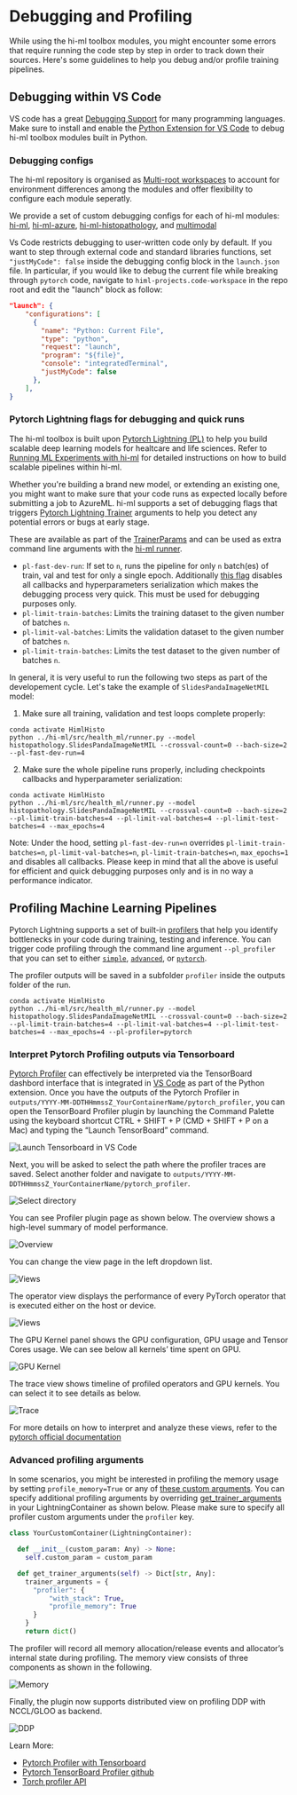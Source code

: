 # Debugging and Profiling

While using the hi-ml toolbox modules, you might encounter some errors that require running the code step by step in
order to track down their sources. Here's some guidelines to help you debug and/or profile training pipelines.

## Debugging within VS Code

VS code has a great [Debugging Support](https://code.visualstudio.com/docs/editor/debugging) for many programming
languages. Make sure to install and enable the [Python Extension for VS Code](https://marketplace.visualstudio.com/items?itemName=ms-python.python)
to debug hi-ml toolbox modules built in Python.

### Debugging configs

The hi-ml repository is organised as
[Multi-root workspaces](https://code.visualstudio.com/docs/editor/workspaces#_multiroot-workspaces) to account
for environment differences among the modules and offer flexibility to configure each module seperatly.

We provide a set of custom debugging configs for each of hi-ml modules:
[hi-ml](https://github.com/microsoft/hi-ml/tree/main/hi-ml/.vscode/lanch.json),
[hi-ml-azure](https://github.com/microsoft/hi-ml/tree/main/hi-ml-azure/.vscode/lanch.json),
[hi-ml-histopathology](https://github.com/microsoft/hi-ml/tree/main/hi-ml-histopathology/.vscode/lanch.json), and
[multimodal](https://github.com/microsoft/hi-ml/tree/main/multimodal/.vscode/lanch.json)

Vs Code restricts debugging to user-written code only by default. If you want to step through external code and
standard libraries functions, set `"justMyCode": false` inside the debugging config block in the `launch.json` file.
In particular, if you would like to debug the current file while breaking through `pytorch` code, navigate to
`himl-projects.code-workspace` in the repo root and edit the "launch" block as follow:

```json
"launch": {
    "configurations": [
      {
        "name": "Python: Current File",
        "type": "python",
        "request": "launch",
        "program": "${file}",
        "console": "integratedTerminal",
        "justMyCode": false
      },
    ],
}
```

### Pytorch Lightning flags for debugging and quick runs

The hi-ml toolbox is built upon [Pytorch Lightning (PL)](https://www.pytorchlightning.ai/) to help you build scalable
deep learning models for healtcare and life sciences. Refer to [Running ML Experiments with hi-ml](runner.md) for
detailed instructions on how to build scalable pipelines within hi-ml.

Whether you're building a brand new model, or extending an existing one, you might want to make sure that your
code runs as expected locally before submitting a job to AzureML. hi-ml supports a set of debugging flags that triggers
[Pytorch Lightning Trainer](https://pytorch-lightning.readthedocs.io/en/stable/common/trainer.html#trainer) arguments to
help you detect any potential errors or bugs at early stage.

These are available as part of the
[TrainerParams](https://github.com/microsoft/hi-ml/blob/96b8ba60ebf84416f5c9b13e2df15ee07a13e6bb/hi-ml/src/health_ml/deep_learning_config.py#L357)
and can be used as extra command line arguments with the [hi-ml
runner](https://github.com/microsoft/hi-ml/blob/746c8b58c1af71f71eeaaac2a8584be1d9a5386f/hi-ml/src/health_ml/runner.py#L107).

* `pl-fast-dev-run`: If set to `n`, runs the pipeline for only `n` batch(es) of train, val and test for only a single
  epoch. Additionally [this flag](https://pytorch-lightning.readthedocs.io/en/stable/common/debugging.html#fast-dev-run)
  disables all callbacks and hyperparameters serialization which makes the debugging process very quick. This must be
  used for debugging purposes only.
* `pl-limit-train-batches`: Limits the training dataset to the given number of batches `n`.
* `pl-limit-val-batches`: Limits the validation dataset to the given number of batches `n`.
* `pl-limit-train-batches`: Limits the test dataset to the given number of batches `n`.

In general, it is very useful to run the following two steps as part of the developement cycle. Let's take the example
of `SlidesPandaImageNetMIL` model:

1. Make sure all training, validation and test loops complete properly:

```shell
conda activate HimlHisto
python ../hi-ml/src/health_ml/runner.py --model histopathology.SlidesPandaImageNetMIL --crossval-count=0 --bach-size=2 --pl-fast-dev-run=4
```

2. Make sure the whole pipeline runs properly, including checkpoints callbacks and hyperparameter serialization:

```shell
conda activate HimlHisto
python ../hi-ml/src/health_ml/runner.py --model histopathology.SlidesPandaImageNetMIL --crossval-count=0 --bach-size=2 --pl-limit-train-batches=4 --pl-limit-val-batches=4 --pl-limit-test-batches=4 --max_epochs=4
```

Note: Under the hood, setting `pl-fast-dev-run=n` overrides
`pl-limit-train-batches=n`, `pl-limit-val-batches=n`, `pl-limit-train-batches=n`, `max_epochs=1` and disables all
callbacks. Please keep in mind that all the above is useful for efficient and quick debugging purposes only and is in no
way a performance indicator.

## Profiling Machine Learning Pipelines

Pytorch Lightning supports a set of built-in
[profilers](https://pytorch-lightning.readthedocs.io/en/stable/advanced/profiler.html) that help you identify
bottlenecks in your code during training, testing and inference. You can trigger code profiling through the command line
argument `--pl_profiler` that you can set to either
[`simple`](https://pytorch-lightning.readthedocs.io/en/stable/advanced/profiler.html#simple-profiler),
[`advanced`](https://pytorch-lightning.readthedocs.io/en/stable/advanced/profiler.html#simple-profiler), or
[`pytorch`](https://pytorch-lightning.readthedocs.io/en/stable/advanced/profiler.html#pytorch-profiler).

The profiler outputs will be saved in a subfolder `profiler` inside the outputs folder of the run.

```shell
conda activate HimlHisto
python ../hi-ml/src/health_ml/runner.py --model histopathology.SlidesPandaImageNetMIL --crossval-count=0 --bach-size=2 --pl-limit-train-batches=4 --pl-limit-val-batches=4 --pl-limit-test-batches=4 --max_epochs=4 --pl-profiler=pytorch
```

### Interpret Pytorch Profiling outputs via Tensorboard

[Pytorch Profiler](https://pytorch.org/tutorials/recipes/recipes/profiler_recipe.html) can effectively be interpreted via
the TensorBoard dashbord interface that is integrated in [VS
Code](https://code.visualstudio.com/docs/datascience/pytorch-support#_tensorboard-integration) as part of the Python
extension. Once you have the outputs of the Pytorch Profiler in `outputs/YYYY-MM-DDTHHmmssZ_YourContainerName/pytorch_profiler`, you can
open the TensorBoard Profiler plugin by launching the Command Palette using the keyboard shortcut CTRL + SHIFT + P (CMD
\+ SHIFT + P on a Mac) and typing the “Launch TensorBoard” command.

![Launch Tensorboard in VS Code](./images/tensorboard/palette.png)

Next, you will be asked to select the path where the profiler traces are saved. Select another folder and navigate to `outputs/YYYY-MM-DDTHHmmssZ_YourContainerName/pytorch_profiler`.

![Select directory](./images/tensorboard/select_dir.png)

You can see Profiler plugin page as shown below. The overview shows a high-level summary of model performance.

![Overview](./images/tensorboard/overview.png)

You can change the view page in the left dropdown list.

![Views](./images/tensorboard/change_views.png)

The operator view displays the performance of every PyTorch operator that is executed either on the host or device.

![Views](./images/tensorboard/operator.png)

The GPU Kernel panel shows the GPU configuration, GPU usage and Tensor Cores usage. We can see below all kernels’ time spent on GPU.

![GPU Kernel](./images/tensorboard/gpu_kernel.png)

The trace view shows timeline of profiled operators and GPU kernels. You can select it to see details as below.

![Trace](./images/tensorboard/trace.png)

For more details on how to interpret and analyze these views, refer to the [pytorch official
documentation](https://pytorch.org/tutorials/intermediate/tensorboard_profiler_tutorial.html#use-tensorboard-to-view-results-and-analyze-model-performance)

### Advanced profiling arguments

In some scenarios, you might be interested in profiling the memory usage by setting
`profile_memory=True` or any of [these custom arguments](https://pytorch.org/tutorials/intermediate/tensorboard_profiler_tutorial.html).
You can specify additional profiling arguments by overriding
[get_trainer_arguments](https://github.com/microsoft/hi-ml/blob/e31236d709384a294bb71b096dcd9369afce4dba/hi-ml/src/health_ml/lightning_container.py#L70)
in your LightningContainer as shown below. Please make sure to specify all profiler custom arguments under the
`profiler` key.

```python
class YourCustomContainer(LightningContainer):

  def __init__(custom_param: Any) -> None:
    self.custom_param = custom_param

  def get_trainer_arguments(self) -> Dict[str, Any]:
    trainer_arguments = {
      "profiler": {
          "with_stack": True,
          "profile_memory": True
      }
    }
    return dict()
```

The profiler will record all memory allocation/release events and allocator’s internal state during profiling. The
memory view consists of three components as shown in the following.

![Memory](./images/tensorboard/memory.png)

Finally, the plugin now supports distributed view on profiling DDP with NCCL/GLOO as backend.

![DDP](./images/tensorboard/distributed.png)

Learn More:
* [Pytorch Profiler with Tensorboard](https://pytorch.org/tutorials/intermediate/tensorboard_profiler_tutorial.html)
* [Pytorch TensorBoard Profiler github](https://github.com/pytorch/kineto/tree/main/tb_plugin)
* [Torch profiler API](https://pytorch.org/docs/master/profiler.html)
